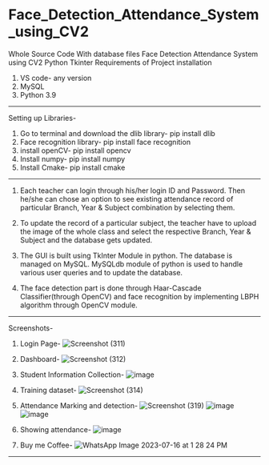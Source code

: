 # Face_Detection_Attendance_System_using_CV2
Whole Source Code With database files Face Detection Attendance System using CV2 Python Tkinter
Requirements of Project installation
1. VS code- any version
2. MySQL
3. Python 3.9
-------------------------------------------------
Setting up Libraries-
1. Go to terminal and download the dlib library- pip install dlib
2. Face recognition library- pip install face recognition
3. install openCV- pip install opencv
4. Install numpy- pip install numpy
5. Install Cmake- pip install cmake
-------------------------------------------------
1. Each teacher can login through his/her login ID and Password. Then he/she can chose an option to see existing attendance record of particular Branch, Year & Subject combination by selecting them.

2. To update the record of a particular subject, the teacher have to upload the image of the whole class and select the respective Branch, Year & Subject and the database gets updated.

3. The GUI is built using TkInter Module in python. The database is managed on MySQL. MySQLdb module of python is used to handle various user queries and to update the database.

4. The face detection part is done through Haar-Cascade Classifier(through OpenCV) and face recognition by implementing LBPH algorithm through OpenCV module.
-------------------------------------------------
Screenshots-
1. Login Page-
![Screenshot (311)](https://github.com/manaliiidixit/Face_Detection_Attendance_System_using_CV2/assets/112846161/2aa5f162-2e3f-4841-aa9c-7fc99c82d6eb)

2. Dashboard-
![Screenshot (312)](https://github.com/manaliiidixit/Face_Detection_Attendance_System_using_CV2/assets/112846161/f85ae955-a0ea-48d1-9a09-8230dc5aaf7a)

3. Student Information Collection-
 ![image](https://github.com/manaliiidixit/Face_Detection_Attendance_System_using_CV2/assets/112846161/8db50abc-1b81-4ec2-8f2f-cc93ce8bc05e)

4. Training dataset-
![Screenshot (314)](https://github.com/manaliiidixit/Face_Detection_Attendance_System_using_CV2/assets/112846161/6dd1de5c-b253-4d1a-b61c-49c95fd6c19d)

5. Attendance Marking and detection-
![Screenshot (319)](https://github.com/manaliiidixit/Face_Detection_Attendance_System_using_CV2/assets/112846161/8677e163-7be8-4904-ace8-a525595aea8b)
![image](https://github.com/manaliiidixit/Face_Detection_Attendance_System_using_CV2/assets/112846161/765d8e1b-a006-4bf9-917d-1eec1dcb64f7)
![image](https://github.com/manaliiidixit/Face_Detection_Attendance_System_using_CV2/assets/112846161/6366daa3-2618-454c-8e03-6dba1571da5a)

6. Showing attendance-
![image](https://github.com/manaliiidixit/Face_Detection_Attendance_System_using_CV2/assets/112846161/801b780a-850b-456c-a234-d6c575f6e9de)

7. Buy me Coffee-
![WhatsApp Image 2023-07-16 at 1 28 24 PM](https://github.com/manaliiidixit/Face_Detection_Attendance_System_using_CV2/assets/112846161/48b3359c-4c56-448c-a63d-f3be6a90e2f2)
--------------------------------------------------
